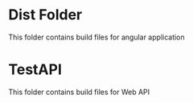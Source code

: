 # Dist Folder

This folder contains build files for angular application

# TestAPI 

This folder contains build files for Web API

